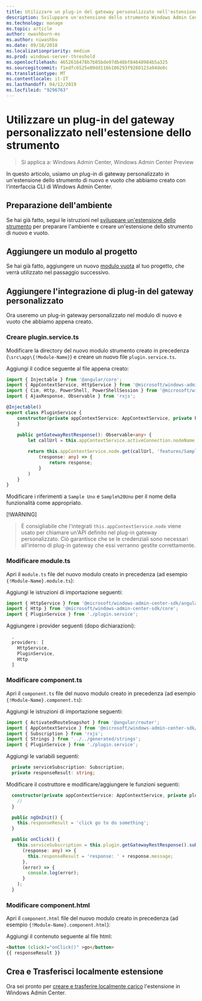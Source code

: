 ```yaml
---
title: Utilizzare un plug-in del gateway personalizzato nell'estensione dello strumento
description: Sviluppare un'estensione dello strumento Windows Admin Center SDK (Project Honolulu) - utilizzare un plug-in gateway personalizzato nell'estensione dello strumento
ms.technology: manage
ms.topic: article
author: nwashburn-ms
ms.author: niwashbu
ms.date: 09/18/2018
ms.localizationpriority: medium
ms.prod: windows-server-threshold
ms.openlocfilehash: 4652616478b7b05bde97db48bf84648984b5a325
ms.sourcegitcommit: f1edfc6525e09dd116b106293f9260123a94de0c
ms.translationtype: MT
ms.contentlocale: it-IT
ms.lasthandoff: 04/12/2019
ms.locfileid: "9296763"
---
```

# Utilizzare un plug-in del gateway personalizzato nell'estensione dello strumento

>Si applica a: Windows Admin Center, Windows Admin Center Preview

In questo articolo, usiamo un plug-in di gateway personalizzato in un'estensione dello strumento di nuovo e vuoto che abbiamo creato con l'interfaccia CLI di Windows Admin Center.

## Preparazione dell'ambiente ##

Se hai già fatto, segui le istruzioni nel [sviluppare un'estensione dello strumento](..\develop-tool.md) per preparare l'ambiente e creare un'estensione dello strumento di nuovo e vuoto.

## Aggiungere un modulo al progetto ##

Se hai già fatto, aggiungere un nuovo [modulo vuota](add-module.md) al tuo progetto, che verrà utilizzato nel passaggio successivo.  

## Aggiungere l'integrazione di plug-in del gateway personalizzato ##

Ora useremo un plug-in gateway personalizzato nel modulo di nuovo e vuoto che abbiamo appena creato.

### Creare plugin.service.ts

Modificare la directory del nuovo modulo strumento creato in precedenza (```\src\app\{!Module-Name}```) e creare un nuovo file ```plugin.service.ts```.

Aggiungi il codice seguente al file appena creato:
``` ts
import { Injectable } from '@angular/core';
import { AppContextService, HttpService } from '@microsoft/windows-admin-center-sdk/angular';
import { Cim, Http, PowerShell, PowerShellSession } from '@microsoft/windows-admin-center-sdk/core';
import { AjaxResponse, Observable } from 'rxjs';

@Injectable()
export class PluginService {
    constructor(private appContextService: AppContextService, private http: Http) {
    }
    
    public getGatewayRestResponse(): Observable<any> {
        let callUrl = this.appContextService.activeConnection.nodeName;

        return this.appContextService.node.get(callUrl, 'features/Sample%20Uno').map(
            (response: any) => {
                return response;
            }
        )
    }
}
```

Modificare i riferimenti a ```Sample Uno``` e ```Sample%20Uno``` per il nome della funzionalità come appropriato.

[!WARNING]
> È consigliabile che l'integrati ```this.appContextService.node``` viene usato per chiamare un'API definito nel plug-in gateway personalizzato. Ciò garantisce che se le credenziali sono necessari all'interno di plug-in gateway che essi verranno gestite correttamente.

### Modificare module.ts

Apri il ```module.ts``` file del nuovo modulo creato in precedenza (ad esempio ```{!Module-Name}.module.ts```):

Aggiungi le istruzioni di importazione seguenti:

``` ts
import { HttpService } from '@microsoft/windows-admin-center-sdk/angular';
import { Http } from '@microsoft/windows-admin-center-sdk/core';
import { PluginService } from './plugin.service';
```

Aggiungere i provider seguenti (dopo dichiarazioni):

``` ts
  ,
  providers: [
    HttpService,
    PluginService,
    Http
  ]
```

### Modificare component.ts

Apri il ```component.ts``` file del nuovo modulo creato in precedenza (ad esempio ```{!Module-Name}.component.ts```):

Aggiungi le istruzioni di importazione seguenti:

``` ts
import { ActivatedRouteSnapshot } from '@angular/router';
import { AppContextService } from '@microsoft/windows-admin-center-sdk/angular';
import { Subscription } from 'rxjs';
import { Strings } from '../../generated/strings';
import { PluginService } from './plugin.service';
```

Aggiungi le variabili seguenti:

``` ts
  private serviceSubscription: Subscription;
  private responseResult: string;
```

Modificare il costruttore e modificare/aggiungere le funzioni seguenti:

``` ts
  constructor(private appContextService: AppContextService, private plugin: PluginService) {
    //
  }

  public ngOnInit() {
    this.responseResult = 'click go to do something';
  }

  public onClick() {
    this.serviceSubscription = this.plugin.getGatewayRestResponse().subscribe(
      (response: any) => {
        this.responseResult = 'response: ' + response.message;
      },
      (error) => {
        console.log(error);
      }
    );
  }
```

### Modificare component.html ###

Apri il ```component.html``` file del nuovo modulo creato in precedenza (ad esempio ```{!Module-Name}.component.html```):

Aggiungi il contenuto seguente al file html:
``` html
<button (click)="onClick()" >go</button>
{{ responseResult }}
```

## Crea e Trasferisci localmente estensione

Ora sei pronto per [creare e trasferire localmente carico](..\develop-tool.md#build-and-side-load-your-extension) l'estensione in Windows Admin Center.
